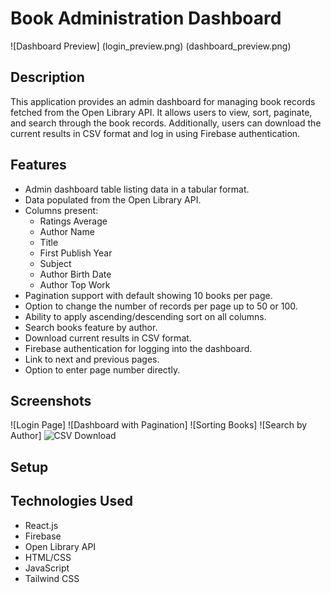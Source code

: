 # Book Administration Dashboard

![Dashboard Preview]
(login_preview.png)
(dashboard_preview.png)

## Description

This application provides an admin dashboard for managing book records fetched from the Open Library API. It allows users to view, sort, paginate, and search through the book records. Additionally, users can download the current results in CSV format and log in using Firebase authentication.


## Features

- Admin dashboard table listing data in a tabular format.
- Data populated from the Open Library API.
- Columns present:
  - Ratings Average
  - Author Name
  - Title
  - First Publish Year
  - Subject
  - Author Birth Date
  - Author Top Work
- Pagination support with default showing 10 books per page.
- Option to change the number of records per page up to 50 or 100.
- Ability to apply ascending/descending sort on all columns.
- Search books feature by author.
- Download current results in CSV format.
- Firebase authentication for logging into the dashboard.
- Link to next and previous pages.
- Option to enter page number directly.

## Screenshots

![Login Page]
![Dashboard with Pagination]
![Sorting Books]
![Search by Author]
![CSV Download](functions.png)

## Setup


## Technologies Used

- React.js
- Firebase
- Open Library API
- HTML/CSS
- JavaScript
- Tailwind CSS


